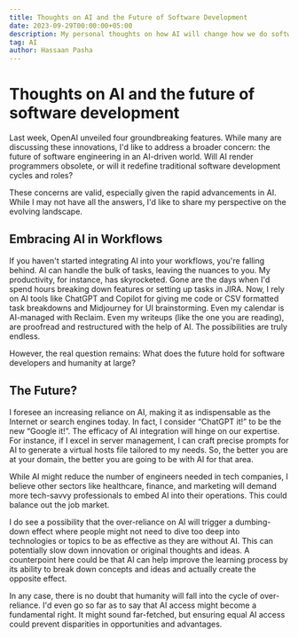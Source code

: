 ```yaml
---
title: Thoughts on AI and the Future of Software Development
date: 2023-09-29T00:00:00+05:00
description: My personal thoughts on how AI will change how we do software engineering
tag: AI
author: Hassaan Pasha
---
```


# Thoughts on AI and the future of software development

Last week, OpenAI unveiled four groundbreaking features. While many are discussing these innovations, I'd like to address a broader concern: the future of software engineering in an AI-driven world. Will AI render programmers obsolete, or will it redefine traditional software development cycles and roles?

These concerns are valid, especially given the rapid advancements in AI. While I may not have all the answers, I'd like to share my perspective on the evolving landscape.

## **Embracing AI in Workflows**

If you haven't started integrating AI into your workflows, you're falling behind. AI can handle the bulk of tasks, leaving the nuances to you. My productivity, for instance, has skyrocketed. Gone are the days when I'd spend hours breaking down features or setting up tasks in JIRA. Now, I rely on AI tools like ChatGPT and Copilot for giving me code or CSV formatted task breakdowns and Midjourney for UI brainstorming. Even my calendar is AI-managed with Reclaim. Even my writeups (like the one you are reading), are proofread and restructured with the help of AI. The possibilities are truly endless.

However, the real question remains: What does the future hold for software developers and humanity at large?

## **The Future?**

I foresee an increasing reliance on AI, making it as indispensable as the Internet or search engines today. In fact, I consider “ChatGPT it!” to be the new “Google it!”. The efficacy of AI integration will hinge on our expertise. For instance, if I excel in server management, I can craft precise prompts for AI to generate a virtual hosts file tailored to my needs. So, the better you are at your domain, the better you are going to be with AI for that area.

While AI might reduce the number of engineers needed in tech companies, I believe other sectors like healthcare, finance, and marketing will demand more tech-savvy professionals to embed AI into their operations. This could balance out the job market.

I do see a possibility that the over-reliance on AI will trigger a dumbing-down effect where people might not need to dive too deep into technologies or topics to be as effective as they are without AI. This can potentially slow down innovation or original thoughts and ideas. A counterpoint here could be that AI can help improve the learning process by its ability to break down concepts and ideas and actually create the opposite effect.

In any case, there is no doubt that humanity will fall into the cycle of over-reliance. I'd even go so far as to say that AI access might become a fundamental right. It might sound far-fetched, but ensuring equal AI access could prevent disparities in opportunities and advantages.
